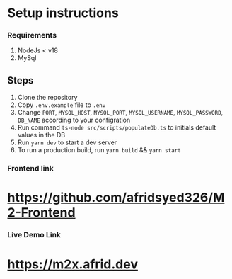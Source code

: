 # Setup instructions

### Requirements

1. NodeJs < v18
2. MySql

## Steps

1. Clone the repository
2. Copy `.env.example` file to `.env`
3. Change `PORT`, `MYSQL_HOST`, `MYSQL_PORT`, `MYSQL_USERNAME`, `MYSQL_PASSWORD`, `DB_NAME` according to your configration
4. Run command `ts-node src/scripts/populateDb.ts` to initials default values in the DB
5. Run `yarn dev` to start a dev server
6. To run a production build, run `yarn build` && `yarn start`

### Frontend link

# https://github.com/afridsyed326/M2-Frontend

### Live Demo Link

# https://m2x.afrid.dev
